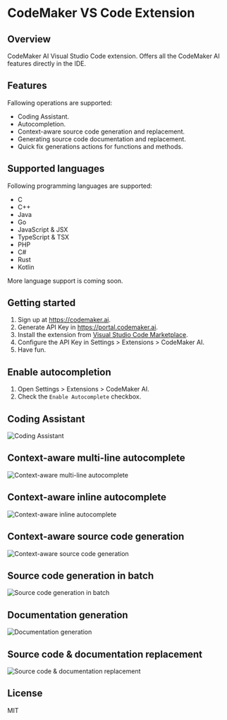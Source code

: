# CodeMaker VS Code Extension

## Overview

CodeMaker AI Visual Studio Code extension. Offers all the CodeMaker AI features directly in the IDE.

## Features

Fallowing operations are supported:

* Coding Assistant.
* Autocompletion.
* Context-aware source code generation and replacement.
* Generating source code documentation and replacement.
* Quick fix generations actions for functions and methods.

## Supported languages

Following programming languages are supported:

* C
* C++
* Java
* Go
* JavaScript & JSX
* TypeScript & TSX
* PHP
* C#
* Rust
* Kotlin

More language support is coming soon.

## Getting started

1. Sign up at https://codemaker.ai.
2. Generate API Key in https://portal.codemaker.ai.
3. Install the extension from [Visual Studio Code Marketplace](https://marketplace.visualstudio.com/items?itemName=codemakerai.codemakerai).
4. Configure the API Key in Settings > Extensions > CodeMaker AI.
5. Have fun.

## Enable autocompletion

1. Open Settings > Extensions > CodeMaker AI.
2. Check the `Enable Autocomplete` checkbox.

## Coding Assistant

![Coding Assistant](./img/assistant.gif)

## Context-aware multi-line autocomplete
![Context-aware multi-line autocomplete](./img/autocompletion-multi-line-demo.gif)

## Context-aware inline autocomplete
![Context-aware inline autocomplete](./img/autocomplete-demo.gif)

## Context-aware source code generation

![Context-aware source code generation](./img/code-gen.gif)

## Source code generation in batch

![Source code generation in batch](./img/code-gen-multi-file.gif)

## Documentation generation

![Documentation generation](./img/doc-gen.gif)

## Source code & documentation replacement

![Source code & documentation replacement](./img/replacement.gif)

## License

MIT
